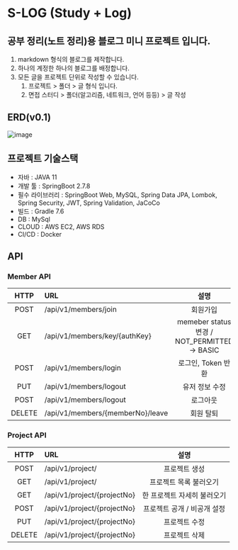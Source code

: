 # S-LOG (Study + Log)

## 공부 정리(노트 정리)용 블로그 미니 프로젝트 입니다.

1. markdown 형식의 블로그를 제작합니다.
2. 하나의 계정한 하나의 블로그를 배정합니다.
3. 모든 글을 프로젝트 단위로 작성할 수 있습니다.
    1. 프로젝트 > 폴더 > 글 형식 입니다.
    2. 면접 스터디 > 폴더(알고리즘, 네트워크, 언어 등등) > 글 작성

## ERD(v0.1)
![image](https://user-images.githubusercontent.com/101695482/221416547-0b39c59c-d2cb-402a-9cd7-0af12012dc60.png)

## 프로젝트 기술스택

- 자바 : JAVA 11
- 개발 툴 : SpringBoot 2.7.8
- 필수 라이브러리 : SpringBoot Web, MySQL, Spring Data JPA, Lombok, Spring Security, JWT, Spring Validation, JaCoCo
- 빌드 : Gradle 7.6
- DB : MySql
- CLOUD : AWS EC2, AWS RDS
- CI/CD : Docker

## API

### Member API

|  HTTP  | URL                              |                     설명                     |
|:------:|:---------------------------------|:------------------------------------------:|
|  POST  | /api/v1/members/join             |                    회원가입                    |
|  GET   | /api/v1/members/key/{authKey}    | memeber status 변경 / NOT_PERMITTED -> BASIC |
|  POST  | /api/v1/members/login            |               로그인, Token 반환                |
|  PUT   | /api/v1/members/logout           |                  유저 정보 수정                  |
|  POST  | /api/v1/members/logout           |                    로그아웃                    |
| DELETE | /api/v1/members/{memberNo}/leave |                   회원 탈퇴                    |

### Project API

|  HTTP  | URL                         |        설명        | 
|:------:|:----------------------------|:----------------:|
|  POST  | /api/v1/project/            |     프로젝트 생성      |
|  GET   | /api/v1/project/            |   프로젝트 목록 불러오기   |
|  GET   | /api/v1/project/{projectNo} | 한 프로젝트 자세히 불러오기  |
|  POST  | /api/v1/project/{projectNo} | 프로젝트 공개 / 비공개 설정 |
|  PUT   | /api/v1/project/{projectNo} |     프로젝트 수정      |
| DELETE | /api/v1/project/{projectNo} |     프로젝트 삭제      |